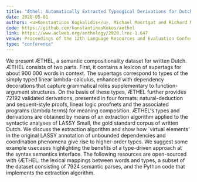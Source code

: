 ```yaml
---
title: "Æthel: Automatically Extracted Typeogical Derivations for Dutch"
date: 2020-05-01
authors: <u>Konstantinos Kogkalidis</u>, Michael Moortgat and Richard Moot
code: https://github.com/konstantinosKokos/aethel
link: https://www.aclweb.org/anthology/2020.lrec-1.647
venue: Proceedings of the 12th Language Resources and Evaluation Conference
type: "conference"
---
```


We present ÆTHEL, a semantic compositionality dataset for written Dutch. ÆTHEL consists of two parts. First, it contains a lexicon of supertags for about 900 000 words in context. The supertags correspond to types of the simply typed linear lambda-calculus, enhanced with dependency decorations that capture grammatical roles supplementary to function-argument structures. On the basis of these types, ÆTHEL further provides 72192 validated derivations, presented in four formats: natural-deduction and sequent-style proofs, linear logic proofnets and the associated programs (lambda terms) for meaning composition. ÆTHEL's types and derivations are obtained by means of an extraction algorithm applied to the syntactic analyses of LASSY Small, the gold standard corpus of written Dutch. We discuss the extraction algorithm and show how `virtual elements' in the original LASSY annotation of unbounded dependencies and coordination phenomena give rise to higher-order types. We suggest some example usecases highlighting the benefits of a type-driven approach at the syntax semantics interface. The following resources are open-sourced with {ÆTHEL: the lexical mappings between words and types, a subset of the dataset consisting of 7924 semantic parses, and the Python code that implements the extraction algorithm.